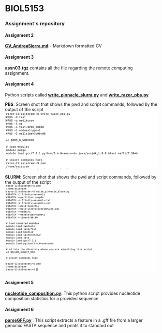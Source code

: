 # BIOL5153

### **Assignment's repository**
#### Assignment 2
**[CV_AndreaSierra.md](https://github.com/asierram/BIOL5153/blob/main/CV_AndreaSierra.md)** - Markdown formatted CV

#### Assignment 3
**[assn03.tgz](https://github.com/asierram/BIOL5153/blob/main/assn03.tgz)** contains all the file regarding the remote computing assignment. 

#### Assignment 4

Python scripts called **[write_pinnacle_slurm.py](https://github.com/asierram/BIOL5153/blob/main/write_pinnacle_slurm.py)** and **[write_razor_pbs.py](https://github.com/asierram/BIOL5153/blob/main/write_razor_pbs.py)**

**PBS**: Screen shot that shows the pwd and script commands, followed by the output of the script
![PBS](PBS.png)

**SLURM**: Screen shot that shows the pwd and script commands, followed by the output of the script
![SLURM](SLURM.png)

#### Assignment 5

**[nucleotide_composition.py](https://github.com/asierram/BIOL5153/blob/main/nucleotide_composition.py)**: This python script provides nucleotide composition statistics for a provided sequence

#### Assignment 6
**[parseGFF.py](https://github.com/asierram/BIOL5153/blob/main/parseGFF.py)** : This script extracts a feature in a .gff file from a larger genomic FASTA sequence and prints it to standard out